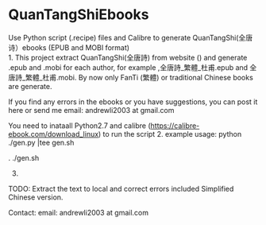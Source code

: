 # QuanTangShiEbooks
Use Python script (.recipe) files and Calibre to generate QuanTangShi(全唐诗）ebooks (EPUB and MOBI format)  
1.
This project extract QuanTangShi(全唐詩) from website () and generate .epub and .mobi for each author, for example ,全唐詩_繁體_杜甫.epub and 全唐詩_繁體_杜甫.mobi.
By now only FanTi (繁體) or traditional Chinese books are generate.

If you find any errors in the ebooks or you have suggestions, you can post it here or send me email: andrewli2003 at gmail.com

You need to inataall Python2.7 and calibre (https://calibre-ebook.com/download_linux) to run the script
2.
example usage: 
python ./gen.py |tee gen.sh

. ./gen.sh

3.
TODO:
Extract the text to local and correct errors included
Simplified Chinese version.

Contact: email: andrewli2003 at gmail.com

